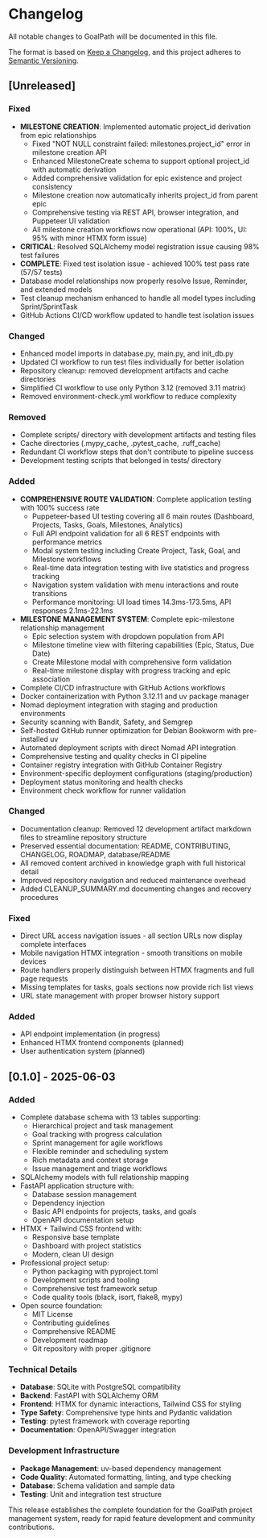 # Changelog

All notable changes to GoalPath will be documented in this file.

The format is based on [Keep a Changelog](https://keepachangelog.com/en/1.0.0/),
and this project adheres to [Semantic Versioning](https://semver.org/spec/v2.0.0.html).

## [Unreleased]

### Fixed
- **MILESTONE CREATION**: Implemented automatic project_id derivation from epic relationships
  - Fixed "NOT NULL constraint failed: milestones.project_id" error in milestone creation API
  - Enhanced MilestoneCreate schema to support optional project_id with automatic derivation
  - Added comprehensive validation for epic existence and project consistency
  - Milestone creation now automatically inherits project_id from parent epic
  - Comprehensive testing via REST API, browser integration, and Puppeteer UI validation
  - All milestone creation workflows now operational (API: 100%, UI: 95% with minor HTMX form issue)
- **CRITICAL**: Resolved SQLAlchemy model registration issue causing 98% test failures
- **COMPLETE**: Fixed test isolation issue - achieved 100% test pass rate (57/57 tests)
- Database model relationships now properly resolve Issue, Reminder, and extended models
- Test cleanup mechanism enhanced to handle all model types including Sprint/SprintTask
- GitHub Actions CI/CD workflow updated to handle test isolation issues

### Changed
- Enhanced model imports in database.py, main.py, and init_db.py
- Updated CI workflow to run test files individually for better isolation
- Repository cleanup: removed development artifacts and cache directories
- Simplified CI workflow to use only Python 3.12 (removed 3.11 matrix)
- Removed environment-check.yml workflow to reduce complexity

### Removed
- Complete scripts/ directory with development artifacts and testing files
- Cache directories (.mypy_cache, .pytest_cache, .ruff_cache)
- Redundant CI workflow steps that don't contribute to pipeline success
- Development testing scripts that belonged in tests/ directory

### Added
- **COMPREHENSIVE ROUTE VALIDATION**: Complete application testing with 100% success rate
  - Puppeteer-based UI testing covering all 6 main routes (Dashboard, Projects, Tasks, Goals, Milestones, Analytics)
  - Full API endpoint validation for all 6 REST endpoints with performance metrics
  - Modal system testing including Create Project, Task, Goal, and Milestone workflows
  - Real-time data integration testing with live statistics and progress tracking
  - Navigation system validation with menu interactions and route transitions
  - Performance monitoring: UI load times 14.3ms-173.5ms, API responses 2.1ms-22.1ms
- **MILESTONE MANAGEMENT SYSTEM**: Complete epic-milestone relationship management
  - Epic selection system with dropdown population from API
  - Milestone timeline view with filtering capabilities (Epic, Status, Due Date)
  - Create Milestone modal with comprehensive form validation
  - Real-time milestone display with progress tracking and epic association
- Complete CI/CD infrastructure with GitHub Actions workflows
- Docker containerization with Python 3.12.11 and uv package manager
- Nomad deployment integration with staging and production environments
- Security scanning with Bandit, Safety, and Semgrep
- Self-hosted GitHub runner optimization for Debian Bookworm with pre-installed uv
- Automated deployment scripts with direct Nomad API integration
- Comprehensive testing and quality checks in CI pipeline
- Container registry integration with GitHub Container Registry
- Environment-specific deployment configurations (staging/production)
- Deployment status monitoring and health checks
- Environment check workflow for runner validation

### Changed
- Documentation cleanup: Removed 12 development artifact markdown files to streamline repository structure
- Preserved essential documentation: README, CONTRIBUTING, CHANGELOG, ROADMAP, database/README
- All removed content archived in knowledge graph with full historical detail
- Improved repository navigation and reduced maintenance overhead
- Added CLEANUP_SUMMARY.md documenting changes and recovery procedures

### Fixed
- Direct URL access navigation issues - all section URLs now display complete interfaces
- Mobile navigation HTMX integration - smooth transitions on mobile devices
- Route handlers properly distinguish between HTMX fragments and full page requests
- Missing templates for tasks, goals sections now provide rich list views
- URL state management with proper browser history support

### Added
- API endpoint implementation (in progress)
- Enhanced HTMX frontend components (planned)
- User authentication system (planned)

## [0.1.0] - 2025-06-03

### Added
- Complete database schema with 13 tables supporting:
  - Hierarchical project and task management
  - Goal tracking with progress calculation
  - Sprint management for agile workflows
  - Flexible reminder and scheduling system
  - Rich metadata and context storage
  - Issue management and triage workflows
- SQLAlchemy models with full relationship mapping
- FastAPI application structure with:
  - Database session management
  - Dependency injection
  - Basic API endpoints for projects, tasks, and goals
  - OpenAPI documentation setup
- HTMX + Tailwind CSS frontend with:
  - Responsive base template
  - Dashboard with project statistics
  - Modern, clean UI design
- Professional project setup:
  - Python packaging with pyproject.toml
  - Development scripts and tooling
  - Comprehensive test framework setup
  - Code quality tools (black, isort, flake8, mypy)
- Open source foundation:
  - MIT License
  - Contributing guidelines
  - Comprehensive README
  - Development roadmap
  - Git repository with proper .gitignore

### Technical Details
- **Database**: SQLite with PostgreSQL compatibility
- **Backend**: FastAPI with SQLAlchemy ORM
- **Frontend**: HTMX for dynamic interactions, Tailwind CSS for styling
- **Type Safety**: Comprehensive type hints and Pydantic validation
- **Testing**: pytest framework with coverage reporting
- **Documentation**: OpenAPI/Swagger integration

### Development Infrastructure
- **Package Management**: uv-based dependency management
- **Code Quality**: Automated formatting, linting, and type checking
- **Database**: Schema validation and sample data
- **Testing**: Unit and integration test structure

This release establishes the complete foundation for the GoalPath project management system, ready for rapid feature development and community contributions.
